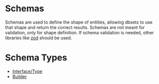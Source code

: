 # Schemas

Schemas are used to define the shape of entities, allowing dbsets to use that shape and return the correct results.  Schemas are not meant for validation, only for shape definition.  If schema validation is needed, other libraries like [zod](https://zod.dev/) should be used.  

# Schema Types
- [Interface/Type](schema/interface-types)
- [Builder](schema/builder)